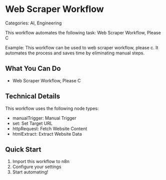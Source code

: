 # Web Scraper Workflow

Categories: AI, Engineering

This workflow automates the following task: Web Scraper Workflow, Please C

Example: This workflow can be used to web scraper workflow, please c. It automates the process and saves time by eliminating manual steps.

## What You Can Do
- Web Scraper Workflow, Please C

## Technical Details

This workflow uses the following node types:

- manualTrigger: Manual Trigger
- set: Set Target URL
- httpRequest: Fetch Website Content
- htmlExtract: Extract Website Data

## Quick Start
1. Import this workflow to n8n
2. Configure your settings
3. Start automating!

